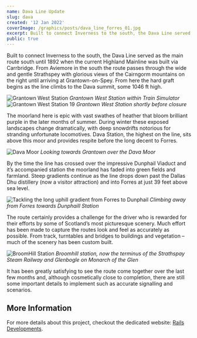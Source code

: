 ```yaml
---
name: Dava Line Update
slug: dava
created: '12 Jan 2022'
coverImage: /graphics/posts/dava_line_forres_01.jpg
excerpt: Built to connect Inverness to the south, the Dava Line served as the main route south until 1892 when the current Highland Mainline was built via Carrbridge. From Aviemore in the south the route passes through the wide and gentle Strathspey with glorious views of the Cairngorm mountains on the right until arriving at Grantown-on-Spey. From here the hard graft begins as the line climbs to the Dava summit, some 1046 ft high.
public: true
---
```


Built to connect Inverness to the south, the Dava Line served as the main route south until 1892 when the current Highland Mainline was built via Carrbridge. From Aviemore in the south the route passes through the wide and gentle Strathspey with glorious views of the Cairngorm mountains on the right until arriving at Grantown-on-Spey. From here the hard graft begins as the line climbs to the Dava summit, some 1046 ft high.

![Grantown West Station](/graphics/posts/dava/grantown_station.jpg)
*Grantown West Station within Train Simulator*
![Grantown West Station 19](/graphics/posts/dava/grantown_old.webp)
*Grantown West Station shortly before closure*

The moorland here is epic with vast swathes of heather that bloom brilliant purple in the later months of summer. During winter these exposed landscapes change dramatically, with deep snowdrifts notorious for stranding unfortunate locomotives. Dava Station, the highest on the line, sits above this moor and provides respite before the long decent to Forres.

![Dava Moor](/graphics/posts/dava/dava_moor.jpg)
*Looking towards Grantown over the Dava Moor*


By the time the line has crossed over the impressive Dunphail Viaduct and it’s accompanied station the moorland has faded into green fields and farmland. Steep gradients continue as the line drops down past the Dallas Dhu distillery (now a visitor attraction) and into Forres at just 39 feet above sea level.

![Tackling the long uphill gradient from Forres to Dunphail](/graphics/posts/dava/dunphail.jpg)
*Climbing away from Forres towards Dunphaill Station*

The route certainly provides a challenge for the driver who is rewarded for their efforts by some of Scotland’s most picturesque scenery. Much effort has been made to capture the routes look and feel as accurately as possible. From track, turntables and bridges to buildings and vegetation – much of the scenery has been custom built.

![BroomHill Station](/graphics/posts/dava/broomhill.jpg)
*Broomhill station, now the terminus of the Strathspay Steam Railway and Glenbogle on Monarch of the Glen*

It has been greatly satisfying to see the route come together over the last few months and, although cosmetically close to completion, there are still some important details to implement such as accurate signalling and scenarios.

## More Information

For more details about this project, checkout the dedicated website: [Rails Developments](http://rails.hamishweir.uk/).
